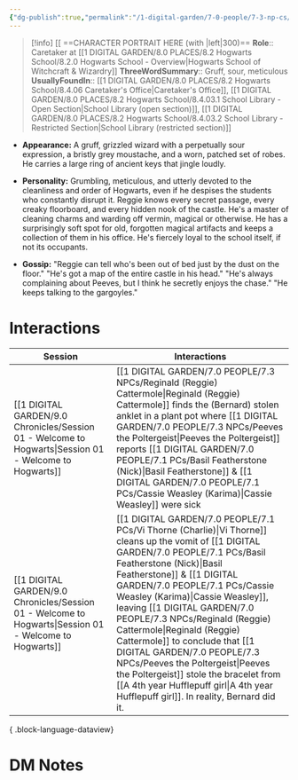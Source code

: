 ```yaml
---
{"dg-publish":true,"permalink":"/1-digital-garden/7-0-people/7-3-np-cs/reginald-reggie-cattermole/","tags":["#person","hogwarts","hogwarts-faculty","#support-staff"]}
---
```


>[!info] 
>[[ ==CHARACTER PORTRAIT HERE (with |left|300)==
>**Role**:: Caretaker at [[1 DIGITAL GARDEN/8.0 PLACES/8.2 Hogwarts School/8.2.0 Hogwarts School - Overview\|Hogwarts School of Witchcraft & Wizardry]]
>**ThreeWordSummary**:: Gruff, sour, meticulous
>**UsuallyFoundIn**:: [[1 DIGITAL GARDEN/8.0 PLACES/8.2 Hogwarts School/8.4.06 Caretaker's Office\|Caretaker's Office]], [[1 DIGITAL GARDEN/8.0 PLACES/8.2 Hogwarts School/8.4.03.1 School Library - Open Section\|School Library (open section)]], [[1 DIGITAL GARDEN/8.0 PLACES/8.2 Hogwarts School/8.4.03.2 School Library - Restricted Section\|School Library (restricted section)]]

- **Appearance:** A gruff, grizzled wizard with a perpetually sour expression, a bristly grey moustache, and a worn, patched set of robes. He carries a large ring of ancient keys that jingle loudly.
    
- **Personality:** Grumbling, meticulous, and utterly devoted to the cleanliness and order of Hogwarts, even if he despises the students who constantly disrupt it. Reggie knows every secret passage, every creaky floorboard, and every hidden nook of the castle. He's a master of cleaning charms and warding off vermin, magical or otherwise. He has a surprisingly soft spot for old, forgotten magical artifacts and keeps a collection of them in his office. He's fiercely loyal to the school itself, if not its occupants.
    
- **Gossip:** "Reggie can tell who's been out of bed just by the dust on the floor." "He's got a map of the entire castle in his head." "He's always complaining about Peeves, but I think he secretly enjoys the chase." "He keeps talking to the gargoyles."
    

# Interactions

| Session                                                                                                   | Interactions                                                                                                                                                                                                                                                                                                                        |
| --------------------------------------------------------------------------------------------------------- | ----------------------------------------------------------------------------------------------------------------------------------------------------------------------------------------------------------------------------------------------------------------------------------------------------------------------------------- |
| [[1 DIGITAL GARDEN/9.0 Chronicles/Session 01 - Welcome to Hogwarts\|Session 01 - Welcome to Hogwarts]] | [[1 DIGITAL GARDEN/7.0 PEOPLE/7.3 NPCs/Reginald (Reggie) Cattermole\|Reginald (Reggie) Cattermole]] finds the (Bernard) stolen anklet in a plant pot where [[1 DIGITAL GARDEN/7.0 PEOPLE/7.3 NPCs/Peeves the Poltergeist\|Peeves the Poltergeist]] reports [[1 DIGITAL GARDEN/7.0 PEOPLE/7.1 PCs/Basil Featherstone (Nick)\|Basil Featherstone]] & [[1 DIGITAL GARDEN/7.0 PEOPLE/7.1 PCs/Cassie Weasley (Karima)\|Cassie Weasley]] were sick                                                                                                |
| [[1 DIGITAL GARDEN/9.0 Chronicles/Session 01 - Welcome to Hogwarts\|Session 01 - Welcome to Hogwarts]] | [[1 DIGITAL GARDEN/7.0 PEOPLE/7.1 PCs/Vi Thorne (Charlie)\|Vi Thorne]] cleans up the vomit of [[1 DIGITAL GARDEN/7.0 PEOPLE/7.1 PCs/Basil Featherstone (Nick)\|Basil Featherstone]] & [[1 DIGITAL GARDEN/7.0 PEOPLE/7.1 PCs/Cassie Weasley (Karima)\|Cassie Weasley]], leaving [[1 DIGITAL GARDEN/7.0 PEOPLE/7.3 NPCs/Reginald (Reggie) Cattermole\|Reginald (Reggie) Cattermole]] to conclude that [[1 DIGITAL GARDEN/7.0 PEOPLE/7.3 NPCs/Peeves the Poltergeist\|Peeves the Poltergeist]] stole the bracelet from [[A 4th year Hufflepuff girl\|A 4th year Hufflepuff girl]]. In reality, Bernard did it. |

{ .block-language-dataview}


# DM Notes
